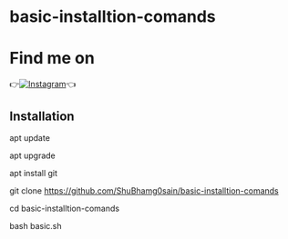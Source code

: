 # basic-installtion-comands

# Find me on 
👉[![Instagram](https://img.shields.io/badge/INSTAGRAM-FOLLOW-red?style=for-the-badge&logo=instagram)](https://www.instagram.com/shubhamgosainn/)👈

## Installation

apt update

apt upgrade

apt install git

git clone https://github.com/ShuBhamg0sain/basic-installtion-comands

cd basic-installtion-comands

bash basic.sh
